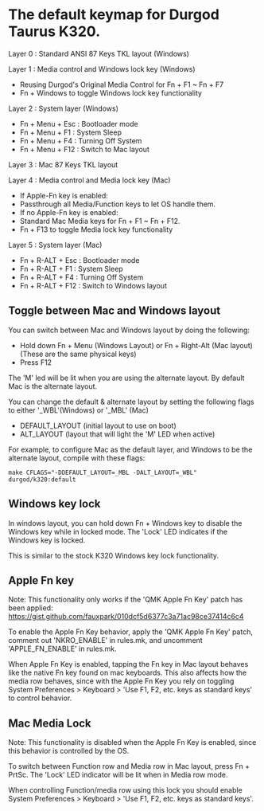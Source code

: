 # The default keymap for Durgod Taurus K320.

Layer 0 : Standard ANSI 87 Keys TKL layout (Windows)

Layer 1 : Media control and Windows lock key (Windows)
- Reusing Durgod's Original Media Control for Fn + F1 ~ Fn + F7
- Fn + Windows to toggle Windows lock key functionality

Layer 2 : System layer (Windows)
- Fn + Menu + Esc : Bootloader mode
- Fn + Menu + F1  : System Sleep
- Fn + Menu + F4  : Turning Off System
- Fn + Menu + F12 : Switch to Mac layout

Layer 3 : Mac 87 Keys TKL layout

Layer 4 : Media control and Media lock key (Mac)
- If Apple-Fn key is enabled:
 - Passthrough all Media/Function keys to let OS handle them.
- If no Apple-Fn key is enabled:
 - Standard Mac Media keys for Fn + F1 ~ Fn + F12.
 - Fn + F13 to toggle Media lock key functionality

Layer 5 : System layer (Mac)
- Fn + R-ALT + Esc : Bootloader mode
- Fn + R-ALT + F1  : System Sleep
- Fn + R-ALT + F4  : Turning Off System
- Fn + R-ALT + F12 : Switch to Windows layout

## Toggle between Mac and Windows layout

You can switch between Mac and Windows layout by doing the following:
- Hold down Fn + Menu (Windows Layout) or Fn + Right-Alt (Mac layout)  (These are the same physical keys)
- Press F12

The 'M' led will be lit when you are using the alternate layout.  By default Mac is the alternate layout.

You can change the default & alternate layout by setting the following flags to either '_WBL'(Windows) or '_MBL' (Mac)
- DEFAULT_LAYOUT (initial layout to use on boot)
- ALT_LAYOUT (layout that will light the 'M' LED when active)

For example, to configure Mac as the default layer, and Windows to be the alternate layout, compile with these flags:

    make CFLAGS="-DDEFAULT_LAYOUT=_MBL -DALT_LAYOUT=_WBL" durgod/k320:default

## Windows key lock

In windows layout, you can hold down Fn + Windows key to disable the Windows key while in locked mode.  The 'Lock' LED
indicates if the Windows key is locked.

This is similar to the stock K320 Windows key lock functionality.

## Apple Fn key

Note: This functionality only works if the 'QMK Apple Fn Key' patch has been applied:  https://gist.github.com/fauxpark/010dcf5d6377c3a71ac98ce37414c6c4

To enable the Apple Fn Key behavior, apply the 'QMK Apple Fn Key' patch, comment out 'NKRO_ENABLE' in rules.mk, and uncomment 'APPLE_FN_ENABLE' in rules.mk.

When Apple Fn Key is enabled, tapping the Fn key in Mac layout behaves like the native Fn key found on mac keyboards.  This also affects how the media row
behaves, since with the Apple Fn Key you rely on toggling System Preferences > Keyboard > 'Use F1, F2, etc. keys as standard keys' to control behavior.

## Mac Media Lock

Note: This functionality is disabled when the Apple Fn Key is enabled, since this behavior is controlled by the OS.

To switch between Function row and Media row in Mac layout, press Fn + PrtSc.  The 'Lock' LED indicator will be lit when in Media row mode.

When controlling Function/media row using this lock you should enable System Preferences > Keyboard > 'Use F1, F2, etc. keys as standard keys'.


